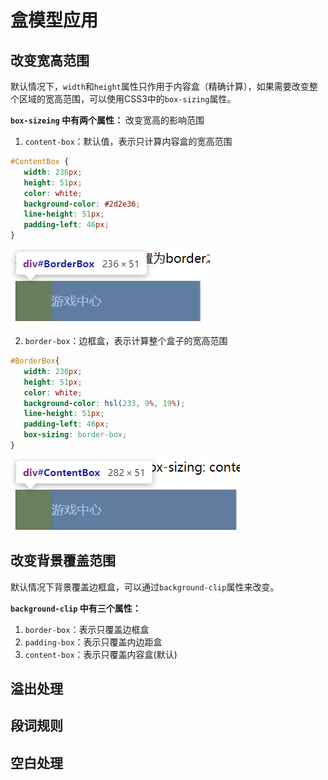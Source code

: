 # 盒模型应用

## 改变宽高范围

默认情况下，`width`和`height`属性只作用于内容盒（精确计算），如果需要改变整个区域的宽高范围，可以使用CSS3中的`box-sizing`属性。

**`box-sizeing` 中有两个属性：** 改变宽高的影响范围
   1. `content-box`：默认值，表示只计算内容盒的宽高范围
```css
#ContentBox {
   width: 236px;
   height: 51px;
   color: white;
   background-color: #2d2e36;
   line-height: 51px;
   padding-left: 46px;
}
```
![](./img/borderBox.png)

   2. `border-box`：边框盒，表示计算整个盒子的宽高范围
```css
#BorderBox{
   width: 236px;
   height: 51px;
   color: white;
   background-color: hsl(233, 9%, 19%);
   line-height: 51px;
   padding-left: 46px;
   box-sizing: border-box;
}
```
![](./img/contentBox.png)

## 改变背景覆盖范围
默认情况下背景覆盖边框盒，可以通过`background-clip`属性来改变。

**`background-clip` 中有三个属性：**
   1. `border-box`：表示只覆盖边框盒
   2. `padding-box`：表示只覆盖内边距盒
   3. `content-box`：表示只覆盖内容盒(默认)

## 溢出处理

## 段词规则

## 空白处理
